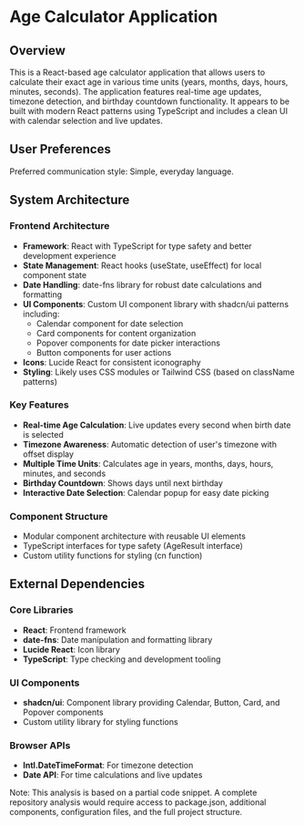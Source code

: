 # Age Calculator Application

## Overview

This is a React-based age calculator application that allows users to calculate their exact age in various time units (years, months, days, hours, minutes, seconds). The application features real-time age updates, timezone detection, and birthday countdown functionality. It appears to be built with modern React patterns using TypeScript and includes a clean UI with calendar selection and live updates.

## User Preferences

Preferred communication style: Simple, everyday language.

## System Architecture

### Frontend Architecture
- **Framework**: React with TypeScript for type safety and better development experience
- **State Management**: React hooks (useState, useEffect) for local component state
- **Date Handling**: date-fns library for robust date calculations and formatting
- **UI Components**: Custom UI component library with shadcn/ui patterns including:
  - Calendar component for date selection
  - Card components for content organization
  - Popover components for date picker interactions
  - Button components for user actions
- **Icons**: Lucide React for consistent iconography
- **Styling**: Likely uses CSS modules or Tailwind CSS (based on className patterns)

### Key Features
- **Real-time Age Calculation**: Live updates every second when birth date is selected
- **Timezone Awareness**: Automatic detection of user's timezone with offset display
- **Multiple Time Units**: Calculates age in years, months, days, hours, minutes, and seconds
- **Birthday Countdown**: Shows days until next birthday
- **Interactive Date Selection**: Calendar popup for easy date picking

### Component Structure
- Modular component architecture with reusable UI elements
- TypeScript interfaces for type safety (AgeResult interface)
- Custom utility functions for styling (cn function)

## External Dependencies

### Core Libraries
- **React**: Frontend framework
- **date-fns**: Date manipulation and formatting library
- **Lucide React**: Icon library
- **TypeScript**: Type checking and development tooling

### UI Components
- **shadcn/ui**: Component library providing Calendar, Button, Card, and Popover components
- Custom utility library for styling functions

### Browser APIs
- **Intl.DateTimeFormat**: For timezone detection
- **Date API**: For time calculations and live updates

Note: This analysis is based on a partial code snippet. A complete repository analysis would require access to package.json, additional components, configuration files, and the full project structure.